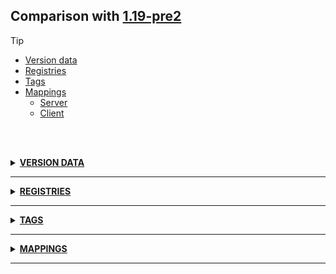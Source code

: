 ## Comparison with [1.19-pre2](https://github.com/PixiGeko/Minecraft-generated-data/tree/1.19-pre2)

> [!TIP]
> - [Version data](#version-data)
> - [Registries](#registries)
> - [Tags](#tags)
> - [Mappings](#mappings)
>   - [Server](#server-mappings)
>   - [Client](#client-mappings)

<br/><br/>
<details><summary><b><ins>VERSION DATA</ins></b><a name="version-data"></a></summary>
<br/>
<table><tr><th></th><th align="left">1.19-pre2</th><th>1.19-pre3</th></tr><tr><td>World version</td><td><pre>3099</pre></td><td><pre>3100</pre></td></tr><tr><td>Protocol version</td><td><pre>1073741910</pre></td><td><pre>1073741911</pre></td></tr></table>
</details>
<hr/>
<details><summary><b><ins>REGISTRIES</ins></b><a name="registries"></a></summary>
<br/>
<details>
<summary>
memory_module_type
</summary>

```diff
+ minecraft:unreachable_tongue_targets
```

</details>
</details>
<hr/>
<details><summary><b><ins>TAGS</ins></b><a name="tags"></a></summary>
<br/>
<details>
<summary>
universal_tags/memory_module_type.json
</summary>

```diff
+ minecraft:unreachable_tongue_targets
```

</details>
</details>
<hr/>
<details><summary><b><ins>MAPPINGS</ins></b><a name="mappings"></a></summary>
<br/>
<h2>Server<a name="server-mappings"></a></h2>
<details>
<summary>
Changes
</summary>

```
XXX.commands.arguments.MessageArgument$ChatMessage +5M -3M | +2P -1P
```
```
XXX.gametest.framework.GameTestHelper +1M
```
```
XXX.animal.allay.Allay +1M | +1P
```
```
XXX.entity.item.ItemEntity +1M
```

</details>
<details>
<summary>
net.minecraft.commands.arguments.MessageArgument$ChatMessage
</summary>

```diff
- Component formatted()
+ Component plain()
+ FilteredText verify(CommandSourceStack,FilteredText)
- PlayerChatMessage getSignedMessage(FilteredText)
- String plain()
+ void <init>(Component,MessageSignature,boolean)
- void <init>(String,Component,MessageSignature,boolean)
- void verify(CommandSourceStack,PlayerChatMessage)
```

</details>
<details>
<summary>
net.minecraft.gametest.framework.GameTestHelper
</summary>

```diff
- List getEntities(EntityType,BlockPos,double)
```

</details>
<details>
<summary>
net.minecraft.world.entity.animal.allay.Allay
</summary>

```diff
- Iterable iteratePathfindingStartNodeCandidatePositions()
```

</details>
<details>
<summary>
net.minecraft.world.entity.item.ItemEntity
</summary>

```diff
- Entity getResponsibleEntity()
```

</details>
<h2>Client<a name="client-mappings"></a></h2>
<details>
<summary>
Changes
</summary>

```
XXX.client.multiplayer.ClientPacketListener +1M -1M
```
```
XXX.renderer.block.ModelBlockRenderer -1M
```
```
XXX.commands.arguments.MessageArgument$Message +2M -2M
```
```
XXX.network.chat.MessageSignature +1M
```
```
XXX.animal.allay.Allay +1M | +1P
```
```
XXX.entity.item.ItemEntity +1M
```

</details>
<details>
<summary>
net.minecraft.client.multiplayer.ClientPacketListener
</summary>

```diff
- boolean hasValidSignature(PlayerChatMessage,PlayerInfo)
+ boolean hasValidSignature(PlayerChatMessage)
```

</details>
<details>
<summary>
net.minecraft.client.renderer.block.ModelBlockRenderer
</summary>

```diff
+ boolean isInteriorOccluded(BlockAndTintGetter,BlockState,BlockPos)
```

</details>
<details>
<summary>
net.minecraft.commands.arguments.MessageArgument$Message
</summary>

```diff
+ CompletableFuture resolveComponent(CommandSourceStack)
- CompletableFuture resolveDecoratedComponent(CommandSourceStack)
- Component resolveComponent(CommandSourceStack)
+ Component resolvePlainChat(CommandSourceStack)
```

</details>
<details>
<summary>
net.minecraft.network.chat.MessageSignature
</summary>

```diff
- boolean isValid(UUID)
```

</details>
<details>
<summary>
net.minecraft.world.entity.animal.allay.Allay
</summary>

```diff
- Iterable iteratePathfindingStartNodeCandidatePositions()
```

</details>
<details>
<summary>
net.minecraft.world.entity.item.ItemEntity
</summary>

```diff
- Entity getResponsibleEntity()
```

</details>
</details>
<hr/>